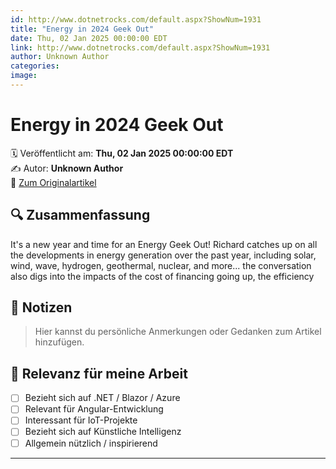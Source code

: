 ```yaml
---
id: http://www.dotnetrocks.com/default.aspx?ShowNum=1931
title: "Energy in 2024 Geek Out"
date: Thu, 02 Jan 2025 00:00:00 EDT
link: http://www.dotnetrocks.com/default.aspx?ShowNum=1931
author: Unknown Author
categories: 
image: 
---
```


# Energy in 2024 Geek Out

🗓️ Veröffentlicht am: **Thu, 02 Jan 2025 00:00:00 EDT**  
✍️ Autor: **Unknown Author**  
🔗 [Zum Originalartikel](http://www.dotnetrocks.com/default.aspx?ShowNum=1931)

## 🔍 Zusammenfassung

It's a new year and time for an Energy Geek Out! Richard catches up on all the developments in energy generation over the past year, including solar, wind, wave, hydrogen, geothermal, nuclear, and more... the conversation also digs into the impacts of the cost of financing going up, the efficiency

## 📌 Notizen

> Hier kannst du persönliche Anmerkungen oder Gedanken zum Artikel hinzufügen.

## 🧠 Relevanz für meine Arbeit

- [ ] Bezieht sich auf .NET / Blazor / Azure
- [ ] Relevant für Angular-Entwicklung
- [ ] Interessant für IoT-Projekte
- [ ] Bezieht sich auf Künstliche Intelligenz
- [ ] Allgemein nützlich / inspirierend

---
